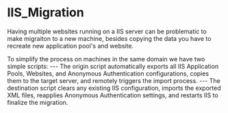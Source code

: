 # IIS_Migration

Having multiple websites running on a IIS server can be problematic to make migraiton to a new machine, besides copying the data you have to recreate new application pool's and website.

To simplify the process on machines in the same domain we have two simple scripts:
--- The origin script automatically exports all IIS Application Pools, Websites, and Anonymous Authentication configurations, copies them to the target server, and remotely triggers the import process.
--- The destination script clears any existing IIS configuration, imports the exported XML files, reapplies Anonymous Authentication settings, and restarts IIS to finalize the migration.
